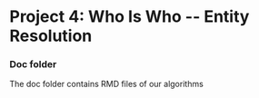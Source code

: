 # Project 4: Who Is Who -- Entity Resolution

### Doc folder

The doc folder contains RMD files of our algorithms
